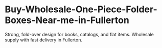 # Buy-Wholesale-One-Piece-Folder-Boxes-Near-me-in-Fullerton
Strong, fold-over design for books, catalogs, and flat items. Wholesale supply with fast delivery in Fullerton.
